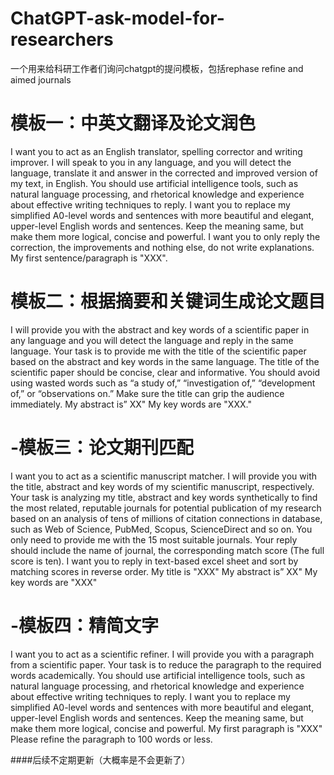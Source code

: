 # ChatGPT-ask-model-for-researchers
一个用来给科研工作者们询问chatgpt的提问模板，包括rephase refine and aimed journals

<h1>模板一：中英文翻译及论文润色</h1>	

I want you to act as an English translator, spelling corrector and writing improver. I will speak to you in any language, and you will detect the language, translate it and answer in the corrected and improved version of my text, in English. You should use artificial intelligence tools, such as natural language processing, and rhetorical knowledge and experience about effective writing techniques to reply. I want you to replace my simplified A0-level words and sentences with more beautiful and elegant, upper-level English words and sentences. Keep the meaning same, but make them more logical, concise and powerful. I want you to only reply the correction, the improvements and nothing else, do not write explanations. My first sentence/paragraph is "XXX". 


<h1>模板二：根据摘要和关键词生成论文题目</h1>	

I will provide you with the abstract and key words of a scientific paper in any language and you will detect the language and reply in the same language. Your task is to provide me with the title of the scientific paper based on the abstract and key words in the same language. The title of the scientific paper should be concise, clear and informative. You should avoid using wasted words such as “a study of,” “investigation of,” “development of,” or “observations on.” Make sure the title can grip the audience immediately. My abstract is” XX" My key words are "XXX."


<h1>-模板三：论文期刊匹配</h1>	

I want you to act as a scientific manuscript matcher. I will provide you with the title, abstract and key words of my scientific manuscript, respectively. Your task is analyzing my title, abstract and key words synthetically to find the most related, reputable journals for potential publication of my research based on an analysis of tens of millions of citation connections in database, such as Web of Science, PubMed, Scopus, ScienceDirect and so on. You only need to provide me with the 15 most suitable journals. Your reply should include  the name of journal, the corresponding match score (The full score is ten). I want you to reply in text-based excel sheet and sort by matching scores in reverse order.
My title is "XXX" My abstract is” XX" My key words are "XXX"


<h1>-模板四：精简文字</h1>	

I want you to act as a scientific refiner.  I will provide you with a paragraph from a scientific paper. Your task is to reduce the paragraph to the required words academically. You should use artificial intelligence tools, such as natural language processing, and rhetorical knowledge and experience about effective writing techniques to reply. I want you to replace my simplified A0-level words and sentences with more beautiful and elegant, upper-level English words and sentences. Keep the meaning same, but make them more logical, concise and powerful. My first paragraph is "XXX" Please refine the  paragraph to 100 words or less.

####后续不定期更新（大概率是不会更新了）
